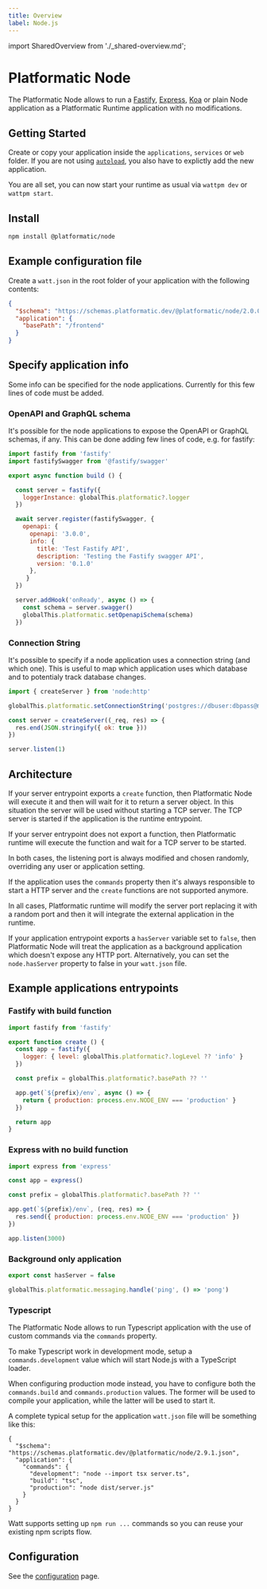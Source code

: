 ```yaml
---
title: Overview
label: Node.js
---
```


import SharedOverview from './\_shared-overview.md';

# Platformatic Node

The Platformatic Node allows to run a [Fastify](https://fastify.io/), [Express](https://expressjs.com/), [Koa](https://koajs.com/#) or plain Node application as a Platformatic Runtime application with no modifications.

## Getting Started

Create or copy your application inside the `applications`, `services` or `web` folder. If you are not using [`autoload`](../runtime/configuration.md#autoload), you also have to explictly add the new application.

You are all set, you can now start your runtime as usual via `wattpm dev` or `wattpm start`.

## Install

```bash
npm install @platformatic/node
```

## Example configuration file

Create a `watt.json` in the root folder of your application with the following contents:

```json
{
  "$schema": "https://schemas.platformatic.dev/@platformatic/node/2.0.0.json",
  "application": {
    "basePath": "/frontend"
  }
}
```

## Specify application info

Some info can be specified for the node applications. Currently for this few lines of code must be added.

### OpenAPI and GraphQL schema

It's possible for the node applications to expose the OpenAPI or GraphQL schemas, if any.
This can be done adding few lines of code, e.g. for fastify:

```javascript
import fastify from 'fastify'
import fastifySwagger from '@fastify/swagger'

export async function build () {

  const server = fastify({
    loggerInstance: globalThis.platformatic?.logger
  })

  await server.register(fastifySwagger, {
    openapi: {
      openapi: '3.0.0',
      info: {
        title: 'Test Fastify API',
        description: 'Testing the Fastify swagger API',
        version: '0.1.0'
      },
     }
  })

  server.addHook('onReady', async () => {
    const schema = server.swagger()
    globalThis.platformatic.setOpenapiSchema(schema)
  })
```

### Connection String

It's possible to specify if a node application uses a connection string (and which one).
This is useful to map which application uses which database and to potentialy track database changes.

```javascript
import { createServer } from 'node:http'

globalThis.platformatic.setConnectionString('postgres://dbuser:dbpass@mydbhost/apidb')

const server = createServer((_req, res) => {
  res.end(JSON.stringify({ ok: true }))
})

server.listen(1)
```

## Architecture

If your server entrypoint exports a `create` function, then Platformatic Node will execute it and then will wait for it to return a server object. In this situation the server will be used without starting a TCP server. The TCP server is started if the application is the runtime entrypoint.

If your server entrypoint does not export a function, then Platformatic runtime will execute the function and wait for a TCP server to be started.

In both cases, the listening port is always modified and chosen randomly, overriding any user or application setting.

If the application uses the `commands` property then it's always responsible to start a HTTP server and the `create` functions are not supported anymore.

In all cases, Platformatic runtime will modify the server port replacing it with a random port and then it will integrate the external application in the runtime.

If your application entrypoint exports a `hasServer` variable set to `false`, then Platformatic Node will treat the application as a background application which doesn't expose any HTTP port. Alternatively, you can set the `node.hasServer` property to false in your `watt.json` file.

## Example applications entrypoints

### Fastify with build function

```js
import fastify from 'fastify'

export function create () {
  const app = fastify({
    logger: { level: globalThis.platformatic?.logLevel ?? 'info' }
  })

  const prefix = globalThis.platformatic?.basePath ?? ''

  app.get(`${prefix}/env`, async () => {
    return { production: process.env.NODE_ENV === 'production' }
  })

  return app
}
```

### Express with no build function

```js
import express from 'express'

const app = express()

const prefix = globalThis.platformatic?.basePath ?? ''

app.get(`${prefix}/env`, (req, res) => {
  res.send({ production: process.env.NODE_ENV === 'production' })
})

app.listen(3000)
```

### Background only application

```js
export const hasServer = false

globalThis.platformatic.messaging.handle('ping', () => 'pong')
```

### Typescript

The Platformatic Node allows to run Typescript application with the use of custom commands via the `commands` property.

To make Typescript work in development mode, setup a `commands.development` value which will start Node.js with a TypeScript loader.

When configuring production mode instead, you have to configure both the `commands.build` and `commands.production` values. The former will be used to compile your application, while the latter will be used to start it.

A complete typical setup for the application `watt.json` file will be something like this:

```
{
  "$schema": "https://schemas.platformatic.dev/@platformatic/node/2.9.1.json",
  "application": {
    "commands": {
      "development": "node --import tsx server.ts",
      "build": "tsc",
      "production": "node dist/server.js"
    }
  }
}
```

Watt supports setting up `npm run ...` commands so you can reuse your existing npm scripts flow.

## Configuration

See the [configuration](./configuration.md) page.

<SharedOverview/>
